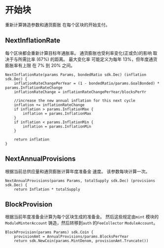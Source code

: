 # 开始块

重新计算铸造参数和通货膨胀
在每个区块的开始支付。

## NextInflationRate

每个区块都会重新计算目标年通胀率。
通货膨胀也受利率变化(正或负)的影响
取决于与所需比率 (67%) 的距离。 最大变化率
可能定义为每年 13%，但年度通货膨胀率有上限
在 7% 到 20% 之间。 

```
NextInflationRate(params Params, bondedRatio sdk.Dec) (inflation sdk.Dec) {
	inflationRateChangePerYear = (1 - bondedRatio/params.GoalBonded) * params.InflationRateChange
	inflationRateChange = inflationRateChangePerYear/blocksPerYr

	//increase the new annual inflation for this next cycle
	inflation += inflationRateChange
	if inflation > params.InflationMax {
		inflation = params.InflationMax
	}
	if inflation < params.InflationMin {
		inflation = params.InflationMin
	}

	return inflation
}
```

## NextAnnualProvisions

根据当前总供应量和通货膨胀计算年度准备金
速度。 该参数每块计算一次。 

```
NextAnnualProvisions(params Params, totalSupply sdk.Dec) (provisions sdk.Dec) {
	return Inflation * totalSupply
```

## BlockProvision

根据当前年度准备金计算为每个区块生成的准备金。 然后这些规定由`mint` 模块的`ModuleMinterAccount` 铸造，然后转移到`auth` 的`FeeCollector` `ModuleAccount`。 

```
BlockProvision(params Params) sdk.Coin {
	provisionAmt = AnnualProvisions/params.BlocksPerYear
	return sdk.NewCoin(params.MintDenom, provisionAmt.Truncate())
```

